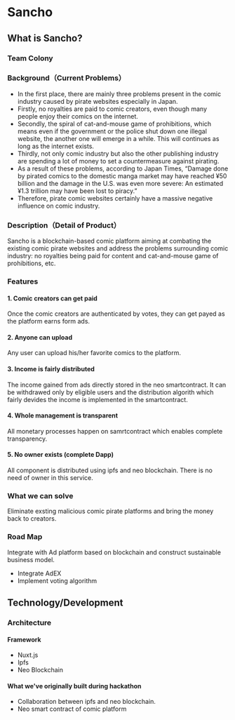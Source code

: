 # Sancho

[](https://user-images.githubusercontent.com/32608705/44624670-20951b80-a92f-11e8-8604-fd842b82ba95.png)

## What is Sancho?
### Team Colony

### Background（Current Problems）
- In the first place, there are mainly three problems present in the comic industry caused by pirate websites especially in Japan. 
- Firstly, no royalties are paid to comic creators, even though many people enjoy their comics on the internet. 
- Secondly, the spiral of cat-and-mouse game of prohibitions, which means even if the government or the police shut down one illegal website, the another one will emerge in a while. This will continues as long as the internet exists.
- Thirdly, not only comic industry but also the other publishing industry are spending a lot of money to set a countermeasure against pirating. 
- As a result of these problems, according to Japan Times, “Damage done by pirated comics to the domestic manga market may have reached ¥50 billion and the damage in the U.S. was even more severe: An estimated ¥1.3 trillion may have been lost to piracy.”
- Therefore, pirate comic websites certainly have a massive negative influence on comic industry.

### Description（Detail of Product）
Sancho is a blockchain-based comic platform aiming at combating the existing comic pirate websites and address the problems surrounding comic industry: no royalties being paid for content and cat-and-mouse game of prohibitions, etc. 

### Features

#### 1. Comic creators can get paid
Once the comic creators are authenticated by votes, they can get payed as the platform earns form ads.

#### 2. Anyone can upload
Any user can upload his/her favorite comics to the platform.

#### 3. Income is fairly distributed
The income gained from ads directly stored in the neo smartcontract. It can be withdrawed only by eligible users and the distribution algorith which fairly devides the income is implemented in the smartcontract. 

#### 4. Whole management is transparent
All monetary processes happen on samrtcontract which enables complete transparency.

#### 5. No owner exists (complete Dapp)
All component is distributed using ipfs and neo blockchain. There is no need of owner in this service.

### What we can solve
Eliminate exsting malicious comic pirate platforms and bring the money back to creators. 

### Road Map
Integrate with Ad platform based on blockchain and construct sustainable business model.
* Integrate AdEX
* Implement voting algorithm

## Technology/Development
### Architecture
#### Framework
* Nuxt.js
* Ipfs
* Neo Blockchain

#### What we've originally built during hackathon
* Collaboration between ipfs and neo blockchain.
* Neo smart contract of comic platform


